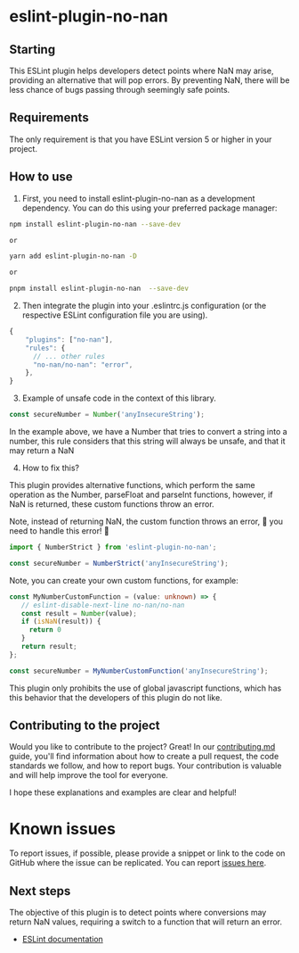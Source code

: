 # eslint-plugin-no-nan

## Starting

This ESLint plugin helps developers detect points where NaN may arise, providing an alternative that will pop errors. By preventing NaN, there will be less chance of bugs passing through seemingly safe points.

## Requirements

The only requirement is that you have ESLint version 5 or higher in your project.

## How to use

1. First, you need to install eslint-plugin-no-nan as a development dependency. You can do this using your preferred package manager:

```bash
npm install eslint-plugin-no-nan --save-dev

or

yarn add eslint-plugin-no-nan -D

or 

pnpm install eslint-plugin-no-nan  --save-dev
```

2. Then integrate the plugin into your .eslintrc.js configuration (or the respective ESLint configuration file you are using).

```js
{
    "plugins": ["no-nan"],
    "rules": {
      // ... other rules
      "no-nan/no-nan": "error",
    },
}
```
3. Example of unsafe code in the context of this library.

```js
const secureNumber = Number('anyInsecureString');
```

In the example above, we have a Number that tries to convert a string into a number, this rule considers that this string will always be unsafe, and that it may return a NaN

4. How to fix this?

This plugin provides alternative functions, which perform the same operation as the Number, parseFloat and parseInt functions, however, if NaN is returned, these custom functions throw an error.

Note, instead of returning NaN, the custom function throws an error, 🚨 you need to handle this error! 🚨


```js
import { NumberStrict } from 'eslint-plugin-no-nan';

const secureNumber = NumberStrict('anyInsecureString');
```


Note, you can create your own custom functions, for example:

```ts
const MyNumberCustomFunction = (value: unknown) => {
   // eslint-disable-next-line no-nan/no-nan
   const result = Number(value);
   if (isNaN(result)) {
     return 0
   }
   return result;
};

const secureNumber = MyNumberCustomFunction('anyInsecureString');
```

This plugin only prohibits the use of global javascript functions, which has this behavior that the developers of this plugin do not like.


## Contributing to the project

Would you like to contribute to the project? Great! In our [contributing.md](CONTRIBUTING.md) guide, you'll find information about how to create a pull request, the code standards we follow, and how to report bugs. Your contribution is valuable and will help improve the tool for everyone.

I hope these explanations and examples are clear and helpful!

# Known issues

To report issues, if possible, please provide a snippet or link to the code on GitHub where the issue can be replicated. You can report [issues here](https://github.com/gabrielogregorio/eslint-plugin-no-nan/issues/new).

## Next steps

The objective of this plugin is to detect points where conversions may return NaN values, requiring a switch to a function that will return an error.

- [ESLint documentation](https://eslint.org/docs/latest/use/getting-started)